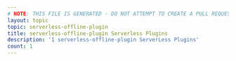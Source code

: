 ```yaml
---
# NOTE: THIS FILE IS GENERATED - DO NOT ATTEMPT TO CREATE A PULL REQUEST TO UPDATE THE DATA. 
layout: topic
topic: serverless-offline-plugin
title: serverless-offline-plugin Serverless Plugins
description: '1 serverless-offline-plugin ServerLess Plugins'
count: 1
---
```

